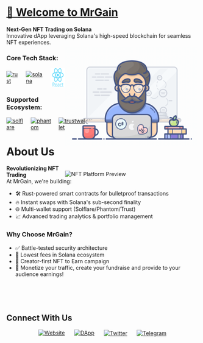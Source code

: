 <!-- Intro  -->
<h1 align="left">
  <a href="#-welcome-to-mrgain">🚀 Welcome to MrGain</a>
</h1>

**Next-Gen NFT Trading on Solana**  
Innovative dApp leveraging Solana's high-speed blockchain for seamless NFT experiences.
<img align="right" width="350" src="/assets/programmer.gif" alt="Coding gif" style="margin-top: 20px" />

<!-- Tech Stack  -->
<h3 align="left">Core Tech Stack:</h3>
<p align="left" style="display: flex; align-items: center; gap: 20px"> 
  <a href="https://www.rust-lang.org/" target="_blank">
    <img src="https://www.rust-lang.org/static/images/rust-logo-blk.svg" alt="rust" width="60" height="60" style="vertical-align: middle" />
  </a>
  <a href="https://solana.com/" target="_blank">
    <img src="https://cryptologos.cc/logos/solana-sol-logo.svg" alt="solana" width="50" height="50" style="vertical-align: middle" />
  </a>
  <a href="https://reactjs.org/" target="_blank">
    <img src="https://raw.githubusercontent.com/devicons/devicon/master/icons/react/react-original-wordmark.svg" alt="react" width="50" height="50" style="vertical-align: middle" />
  </a>
</p>

<!-- Ecosystem  -->
<h3 align="left">Supported Ecosystem:</h3>
<p align="left" style="display: flex; align-items: center; gap: 15px">
  <a href="https://solflare.com/" target="_blank">
    <img src="https://i.ibb.co/CRmdxZW/solflare.png" alt="solflare" width="50" height="50" style="vertical-align: middle" />
  </a>
  <a href="https://phantom.app/" target="_blank">
    <img src="https://i.ibb.co/KzqD0bc4/phantom.png" alt="phantom" width="50" height="50" style="vertical-align: middle" />
  </a>
  <a href="https://trustwallet.com/" target="_blank">
    <img src="https://trustwallet.com/assets/images/media/assets/TWT.png" alt="trustwallet" width="50" height="50" style="vertical-align: middle" />
  </a>
</p>

<!-- About Section -->
# About Us

<p>
 <img align="right" width="350" src="/assets/nft-animation.gif" alt="NFT Platform Preview" style="margin-top: 15px" />

**Revolutionizing NFT Trading**  
At MrGain, we're building:
- 🛠️ Rust-powered smart contracts for bulletproof transactions
- 🔥 Instant swaps with Solana's sub-second finality
- 🌐 Multi-wallet support (Solflare/Phantom/Trust)
- 📈 Advanced trading analytics & portfolio management

### Why Choose MrGain?
- ✅ Battle-tested security architecture
- 💸 Lowest fees in Solana ecosystem
- 🎨 Creator-first NFT to Earn campaign
- 🤖 Monetize your traffic, create your fundraise and provide to your audience earnings!

</p>

<br/><br/><br/>

## Connect With Us

<p align="center" style="display: flex; justify-content: center; align-items: center; gap: 25px">
 <a href="https://mrgain.io" target="_blank">
  <img src="https://i.ibb.co/rK0p0mf9/internet.png" alt="Website" width="60" height="60" style="object-fit: contain" />
 </a>
 <a href="admin@mrgain.io" target="_blank">
  <img src="https://i.ibb.co/nqVrcrdN/mail.png" alt="DApp" width="60" height="60" style="object-fit: contain" />
 </a>
 <a href="https://twitter.com/MrGainSol" target="_blank">
  <img src="https://i.ibb.co/Q3pKmNL2/twitter.png" alt="Twitter" width="60" height="60" style="vertical-align: middle" />
 </a>
 <a href="https://t.me/mrgainofficial" target="_blank">
  <img src="https://i.ibb.co/GvC4CX7Q/telegram.png" alt="Telegram" width="60" height="60" style="vertical-align: middle" />
 </a>
</p>
